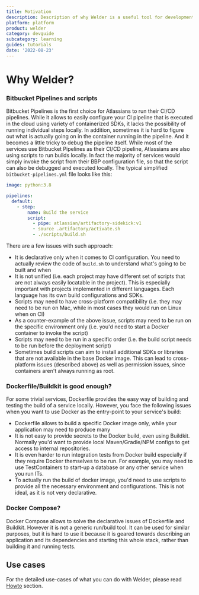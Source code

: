 ```yaml
---
title: Motivation
description: Description of why Welder is a useful tool for development of services
platform: platform
product: welder
category: devguide
subcategory: learning
guides: tutorials
date: '2022-08-23'
---
```


# Why Welder?

### Bitbucket Pipelines and scripts
Bitbucket Pipelines is the first choice for Atlassians to run their CI/CD pipelines. While it allows to easily configure
your CI pipeline that is executed in the cloud using variety of containerized SDKs, it lacks the possibility of
running individual steps locally. In addition, sometimes it is hard to figure out what is actually going on in the
container running in the pipeline. And it becomes a little tricky to debug the pipeline itself.
While most of the services use Bitbucket Pipelines as their CI/CD pipeline, Atlassians are also using scripts to
run builds locally. In fact the majority of services would simply invoke the script from their BBP configuration
file, so that the script can also be debugged and executed locally. The typical simplified `bitbucket-pipelines.yml` file
looks like this:

```yaml
image: python:3.8

pipelines:
  default:
    - step: 
        name: Build the service
        script:
          - pipe: atlassian/artifactory-sidekick:v1
          - source .artifactory/activate.sh
          - ./scripts/build.sh
```
There are a few issues with such approach:
* It is declarative only when it comes to CI configuration. You need to actually review the code of `build.sh` to understand what's going to be built and when
* It is not unified (i.e. each project may have different set of scripts that are not always easily locatable in the project). 
  This is especially important with projects implemented in different languages. Each language has its own build configurations and SDKs.
* Scripts may need to have cross-platform compatibility (i.e. they may need to be run on Mac, while in most cases they would run on Linux when on CI)
* As a counter-example of the above issue, scripts may need to be run on the specific environment only (i.e. you'd need to start a Docker container to invoke the script)
* Scripts may need to be run in a specific order (i.e. the build script needs to be run before the deployment script)
* Sometimes build scripts can aim to install additional SDKs or libraries that are not available in the base Docker image. This
  can lead to cross-platform issues (described above) as well as permission issues, since containers aren't always running as root.

### Dockerfile/Buildkit is good enough?
For some trivial services, Dockerfile provides the easy way of building and testing the build of a service locally.
However, you face the following issues when you want to use Docker as the entry-point to your service's build:
* Dockerfile allows to build a specific Docker image only, while your application may need to produce many
* It is not easy to provide secrets to the Docker build, even using Buildkit. Normally you'd want to provide local
  Maven/Gradle/NPM configs to get access to internal repositories.
* It is even harder to run integration tests from Docker build especially if they require Docker themselves to be run.
  For example, you may need to use TestContainers to start-up a database or any other service when you run ITs.
* To actually run the build of docker image, you'd need to use scripts to provide all the necessary environment and configurations.
  This is not ideal, as it is not very declarative.

### Docker Compose?
Docker Compose allows to solve the declarative issues of Dockerfile and Buildkit. However it is not a generic run/build
tool. It can be used for similar purposes, but it is hard to use it because it is geared towards describing an
application and its dependencies and starting this whole stack, rather than building it and running tests.

## Use cases
For the detailed use-cases of what you can do with Welder, please read [Howto](/platform/tool/welder/howto/) section.
